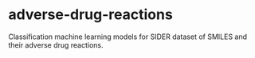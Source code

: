 # adverse-drug-reactions
Classification machine learning models for SIDER dataset of SMILES and their adverse drug reactions.

